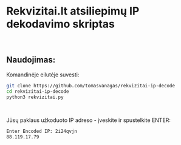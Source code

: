 # Rekvizitai.lt atsiliepimų IP dekodavimo skriptas

</br>

## Naudojimas:
Komandinėje eilutėje suvesti:
```bash
git clone https://github.com/tomasvanagas/rekvizitai-ip-decode
cd rekvizitai-ip-decode
python3 rekvizitai.py
```
</br>

Jūsų paklaus užkoduoto IP adreso - įveskite ir spustelkite ENTER:
```bash
Enter Encoded IP: 2i24qvjn
88.119.17.79
```
